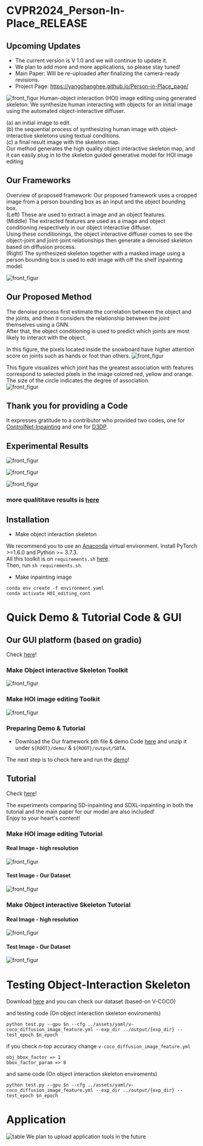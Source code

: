 # CVPR2024_Person-In-Place_RELEASE

## Upcoming Updates

* The current version is V 1.0 and we will continue to update it.
* We plan to add more and more applications, so please stay tuned!
* Main Paper: Will be re-uploaded after finalizing the camera-ready revisions.
* Project Page: https://yangchanghee.github.io/Person-in-Place_page/

![front_figur](./assets/our_results_total_v6.jpg)
Human-object interaction (HOI) image editing using generated skeleton: We synthesize human interacting with objects for
an initial image using the automated object-interactive diffuser. 

(a) an initial image to edit.  
(b) the sequential process of synthesizing human image with object-interactive skeletons using textual conditions.  
(c) a final result image with the skeleton map.  
Our method generates the
high quality object interactive skeleton map, and it can easily plug in to the skeleton guided generative model for HOI image editing

## Our Frameworks
Overview of proposed framework: Our proposed framework uses a cropped image from a person bounding box as an input and the object bounding box.  
(Left) These are used to extract a image and an object features.  
(Middle) The extracted features are used as a image and object conditioning respectively in our object interactive diffuser.  
Using these conditionings, the object interactive diffuser comes to see the object-joint and joint-joint relationships then generate a denoised skeleton based on diffusion process.  
(Right) The synthesized skeleton together with a masked image using a person bounding box is used to edit image with off the shelf inpainting model.

![front_figur](./assets/main_framework_v1.jpg)

## Our Proposed Method
The denoise process first estimate the correlation between the object and the joints, and then it considers the relationship between the joint themselves using a GNN.  
After that, the object conditioning is used to predict which joints are most likely to interact with the object.  

In this figure, the pixels located inside the snowboard have higher attention score on joints such as hands or foot than others.
![front_figur](./assets/main_module_V4.jpg)

This figure visualizes which joint has the greatest association with features correspond to selected pixels in the image colored red, yellow and orange.  
The size of the circle indicates the degree of association.  
![front_figur](./assets/skeleton_attention.jpg)


## Thank you for providing a Code
It expresses gratitude to a contributor who provided two codes, one for [ControlNet-Inpainting](https://github.com/mikonvergence/ControlNetInpaint) and one for [D3DP](https://github.com/paTRICK-swk/D3DP).


## Experimental Results
![front_figur](./assets/table_1.jpg)  

![front_figur](./assets/main_results_v1.jpg)

![front_figur](./assets/attention_skeleton_results_V1.jpg)


### more qualititave results is [here](./assets/add_results/readme.md)

## Installation
* Make object interaction skeleton

We recommend you to use an [Anaconda](https://www.anaconda.com/) virtual environment. Install PyTorch >=1.6.0 and Python >= 3.7.3.  
All this toolkit is on `requirements.sh` [here](./requirements.sh).  
Then, run `sh requirements.sh`.

* Make inpainting image

```
conda env create -f environment.yaml
conda activate HOI_editing_cont
```

# Quick Demo & Tutorial Code & GUI
## Our GUI platform (based on gradio)

Check [here](./GUI/README.md)!

### Make Object interactive Skeleton Toolkit

![front_figur](./GUI/GUI.gif) 

### Make HOI image editing Toolkit

![front_figur](./GUI/GUI_1.gif) 



### Preparing Demo & Tutorial
* Download the Our framework pth file & demo Code [here](https://drive.google.com/drive/folders/16phJCCQ5-Xz3LFDMh5cpUrKXaBU3M4VC?usp=sharing) and unzip it under `${ROOT}/demo/` & `${ROOT}/output/SOTA`. 

The next step is to check here and run the [demo](./demo/readme.md)!

## Tutorial
Check [here](./demo/readme.md)!  

The experiments comparing SD-inpainting and SDXL-inpainting in both the tutorial and the main paper for our model are also included!  
Enjoy to your heart's content!
### Make HOI image editing Tutorial
#### Real Image - high resolution

![front_figur](./assets/output3.gif)  

#### Test Image - Our Dataset

![front_figur](./assets/output1.gif)  

### Make Object interactive Skeleton Tutorial
#### Real Image - high resolution

![front_figur](./assets/output2.gif)  

#### Test Image - Our Dataset

![front_figur](./assets/output.gif)  


# Testing Object-Interaction Skeleton
Download [here](https://drive.google.com/file/d/1l-giuZKG28X5VXlIZYC7dquwTGPdEVW5/view?usp=sharing) and you can check our dataset (based-on V-COCO)  

and testing code (On object interaction skeleton enviroments)
```
python test.py --gpu $n --cfg ../assets/yaml/v-coco_diffusion_image_feature.yml --exp_dir ../output/{exp_dir} --test_epoch $n_epoch
```

if you check n-top accuracy change `v-coco_diffusion_image_feature.yml`
```
obj_bbox_factor => 1
bbox_factor_param => 8
```
and same code (On object interaction skeleton enviroments)
```
python test.py --gpu $n --cfg ../assets/yaml/v-coco_diffusion_image_feature.yml --exp_dir ../output/{exp_dir} --test_epoch $n_epoch
```


# Application
![table](./assets/application_V3.jpg)
We plan to upload application tools in the future
